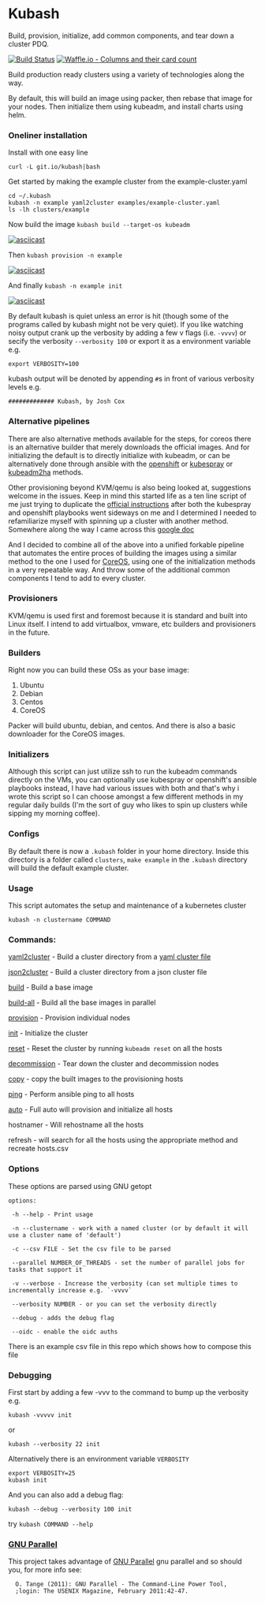 # Kubash

Build, provision, initialize, add common components, and tear down a cluster PDQ.

[![Build Status](https://travis-ci.org/kubash/kubash.svg?branch=master)](https://travis-ci.org/kubash/kubash)
[![Waffle.io - Columns and their card count](https://badge.waffle.io/joshuacox/kubash.svg?columns=all)](https://waffle.io/joshuacox/kubash)

Build production ready clusters using a variety of technologies along the way.

By default, this will build an image using packer, then rebase that image for your nodes.
Then initialize them using kubeadm, and install charts using helm.

### Oneliner installation

Install with one easy line

```
curl -L git.io/kubash|bash
```

Get started by making the example cluster from the example-cluster.yaml

```
cd ~/.kubash
kubash -n example yaml2cluster examples/example-cluster.yaml
ls -lh clusters/example
```

Now build the image `kubash build --target-os kubeadm`

[![asciicast](https://asciinema.org/a/164070.png)](https://asciinema.org/a/164070)

Then `kubash provision -n example`

[![asciicast](https://asciinema.org/a/164071.png)](https://asciinema.org/a/164071)

And finally `kubash -n example init`

[![asciicast](https://asciinema.org/a/164079.png)](https://asciinema.org/a/164079)

By default kubash is quiet unless an error is hit (though some of the
programs called by kubash might not be very quiet).  If you like
watching noisy output crank up the verbosity by adding a few v flags
(i.e. `-vvvv`) or secify the verbosity `--verbosity 100` or export it as
a environment variable e.g.

```
export VERBOSITY=100
```

kubash output will be denoted by appending `#`s in front of various
verbosity levels e.g.

```
############# Kubash, by Josh Cox
```

### Alternative pipelines

There are also alternative methods available for the steps,
for coreos there is an alternative builder that merely downloads the official images.
And for initializing the default is to directly initialize with kubeadm,
or can be alternatively done through ansible with the 
[openshift](http://openebs.readthedocs.io/en/latest/install/openshift.html)
or [kubespray](https://kubespray.io/)
or [kubeadm2ha](https://github.com/mbert/kubeadm2ha)
methods.

Other provisioning beyond KVM/qemu is also being looked at, suggestions welcome in the issues.
Keep in mind this started life as a ten line script of me just trying to duplicate the
[official instructions](https://kubernetes.io/docs/setup/independent/create-cluster-kubeadm/)
after both the kubespray and openshift playbooks
went sideways on me and I determined I needed to 
refamiliarize myself with spinning up a cluster with another method.
Somewhere along the way I came across this
[google doc](https://docs.google.com/document/d/1rEMFuHo3rBJfFapKBInjCqm2d7xGkXzh0FpFO0cRuqg/edit#)

And I decided to combine all of the above into a unified forkable pipeline that automates the entire proces
of building the images using a similar method to the one I used for [CoreOS](https://github.com/joshuacox/mkCoreOS),
using one of the initialization methods in a very repeatable way.
And throw some of the additional common components I tend to add to every cluster.

### Provisioners

KVM/qemu is used first and foremost because it is standard and built into Linux itself.
I intend to add virtualbox, vmware, etc builders and provisioners in the future.

### Builders

Right now you can build these OSs as your base image:

1. Ubuntu
1. Debian
1. Centos
1. CoreOS

Packer will build ubuntu, debian, and centos. And
there is also a basic downloader for the CoreOS images.

### Initializers

Although this script can just utilize ssh to run the kubeadm commands directly on the VMs,
you can optionally use kubespray or openshift's ansible playbooks instead,
I have had various issues with both and that's why i wrote this script so I can choose amongst a 
few different methods in my regular daily builds 
(I'm the sort of guy who likes to spin up clusters while sipping my morning coffee).

### Configs

By default there is now a `.kubash` folder in your home directory.  Inside this directory is a folder called `clusters`, `make example` in the `.kubash` directory will build the default example cluster.

### Usage

This script automates the setup and maintenance of a kubernetes cluster

```
kubash -n clustername COMMAND
```

### Commands:

[yaml2cluster](./docs/yaml2cluster.md) - Build a cluster directory from a [yaml cluster file](./examples/example-cluster.yaml)

[json2cluster](./docs/yaml2cluster.md) - Build a cluster directory from a json cluster file

[build](./docs/build.md) - Build a base image

[build-all](./docs/build.md) - Build all the base images in parallel

[provision](./docs/provision.md) - Provision individual nodes

[init](./docs/init.md) - Initialize the cluster

[reset](./docs/reset.md) - Reset the cluster by running `kubeadm reset` on all the hosts

[decommission](./docs/decommission.md) - Tear down the cluster and decommission nodes

[copy](./docs/copy.md) - copy the built images to the provisioning hosts

[ping](./docs/ping.md) - Perform ansible ping to all hosts

[auto](./docs/auto.md) - Full auto will provision and initialize all hosts

hostnamer - Will rehostname all the hosts

refresh - will search for all the hosts using the appropriate method and recreate hosts.csv

### Options

These options are parsed using GNU getopt

```
options:

 -h --help - Print usage

 -n --clustername - work with a named cluster (or by default it will use a cluster name of 'default')

 -c --csv FILE - Set the csv file to be parsed

 --parallel NUMBER_OF_THREADS - set the number of parallel jobs for tasks that support it

 -v --verbose - Increase the verbosity (can set multiple times to incrementally increase e.g. `-vvvv`

 --verbosity NUMBER - or you can set the verbosity directly

 --debug - adds the debug flag

 --oidc - enable the oidc auths
```

There is an example csv file in this repo which shows how to compose this file

### Debugging

First start by adding a few -vvv to the command to bump up the verbosity e.g.

```
kubash -vvvvv init
```

or

```
kubash --verbosity 22 init
```

Alternatively there is an environment variable `VERBOSITY`

```
export VERBOSITY=25
kubash init
```

And you can also add a debug flag:

```
kubash --debug --verbosity 100 init
```


try `kubash COMMAND --help`

### [GNU Parallel](https://www.gnu.org/software/parallel/)

This project takes advantage of [GNU Parallel](https://www.gnu.org/software/parallel/) gnu parallel and so should you, for more info see:

```
  O. Tange (2011): GNU Parallel - The Command-Line Power Tool,                                                                                                                                                     
  ;login: The USENIX Magazine, February 2011:42-47.                                                                                                                                                                
                                                       
```
